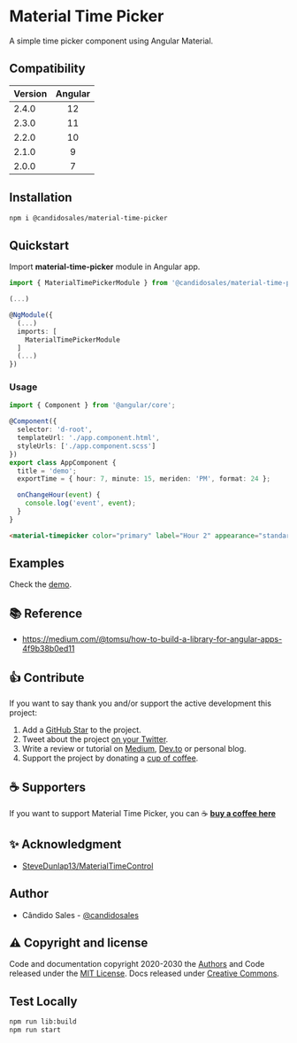 # Material Time Picker

A simple time picker component using Angular Material.

## Compatibility

| Version       | Angular       |
| ------------- |:-------------:|
| 2.4.0         | 12            | 
| 2.3.0         | 11            | 
| 2.2.0         | 10            | 
| 2.1.0         | 9             | 
| 2.0.0         | 7             | 

## Installation

```bash
npm i @candidosales/material-time-picker
```

## Quickstart

Import **material-time-picker** module in Angular app.

```typescript
import { MaterialTimePickerModule } from '@candidosales/material-time-picker';

(...)

@NgModule({
  (...)
  imports: [
    MaterialTimePickerModule
  ]
  (...)
})
```

### Usage

```typescript
import { Component } from '@angular/core';

@Component({
  selector: 'd-root',
  templateUrl: './app.component.html',
  styleUrls: ['./app.component.scss']
})
export class AppComponent {
  title = 'demo';
  exportTime = { hour: 7, minute: 15, meriden: 'PM', format: 24 };

  onChangeHour(event) {
    console.log('event', event);
  }
}
```

```html
<material-timepicker color="primary" label="Hour 2" appearance="standard" [userTime]="exportTime" (change)="onChangeHour($event)" revertLabel="Remove" submitLabel="Ok" [disabled]="disabled" [readonly]="readonly"></material-timepicker>
```

## Examples

Check the [demo](https://stackblitz.com/edit/material-time-picker).

## 📚  Reference

- https://medium.com/@tomsu/how-to-build-a-library-for-angular-apps-4f9b38b0ed11

## 👍 Contribute

If you want to say thank you and/or support the active development this project:

1. Add a [GitHub Star](https://github.com/candidosales/material-time-picker/stargazers) to the project.
2. Tweet about the project [on your Twitter](https://twitter.com/intent/tweet?url=https%3A%2F%2Fgithub.com%2Fcandidosales%2Fmaterial-time-picker&text=Dependencies%20report%20aims%20to%20help%20analyze%20the%20consistency%20of%20the%20dependencies%20in%20your%20company%27s%20frontend%20projects).
3. Write a review or tutorial on [Medium](https://medium.com/), [Dev.to](https://dev.to/) or personal blog.
4. Support the project by donating a [cup of coffee](https://buymeacoff.ee/candidosales).

## ☕ Supporters

If you want to support Material Time Picker, you can ☕ [**buy a coffee here**](https://buymeacoff.ee/candidosales)

## ✨ Acknowledgment

- [SteveDunlap13/MaterialTimeControl](https://github.com/SteveDunlap13/MaterialTimeControl)

## Author

- Cândido Sales - [@candidosales](https://twitter.com/candidosales)

## ⚠️ Copyright and license

Code and documentation copyright 2020-2030 the [Authors](https://github.com/candidosales/material-time-picker/graphs/contributors) and Code released under the [MIT License](https://github.com/candidosales/material-time-picker/blob/master/LICENSE). Docs released under [Creative Commons](https://creativecommons.org/licenses/by/3.0/).


## Test Locally

```bash
npm run lib:build
npm run start
```
